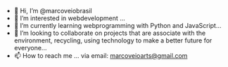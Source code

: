 - 👋 Hi, I’m @marcoveiobrasil
- 👀 I’m interested in webdevelopment ...
- 🌱 I’m currently learning webprogramming with Python and JavaScript...
- 💞️ I’m looking to collaborate on projects that are associate with the environment, recycling, using technology to make a better future for everyone...
- 📫 How to reach me ... via email: marcoveioarts@gmail.com

<!---
marcoveiobrasil/marcoveiobrasil is a ✨ special ✨ repository because its `README.md` (this file) appears on your GitHub profile.
You can click the Preview link to take a look at your changes.
--->
